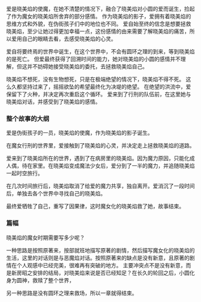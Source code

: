 爱是晓美焰的使魔，在她不清楚的情况下，融合了晓美焰对小圆的爱而诞生，捡起了作为魔女的晓美焰所舍弃的部分感情。
作为晓美焰的影子，爱拥有着晓美焰的思维方式和外貌，在伪街孩子们中的地位也不同。
爱自始至终的信念是想要拯救晓美焰，至少让她过得更加幸福一点，这份感情的由来需要了解晓美焰的痛苦，所以爱用自己的眼睛去看，去感受晓美焰的心灵。

爱自将要终焉的世界中诞生，在这个世界中，不会有圆环之理的到来，等到晓美焰的是死亡。
但爱最终获得了回溯时间的能力，她对晓美焰的小圆的感情并不理解，但这并不妨碍她接受晓美焰的委托，去拯救晓美焰自己。

晓美焰不想死，没有生物想死，只是在极端绝望的情况下，晓美焰不得不死。
这么久都坚持过来了，摇摇欲坠的希望最终化为决堤的绝望。
在绝望的洪流中，爱保留下了火种，并决定再次重启这个循环。
爱来到了行刑的队伍前，在这里她与晓美焰对话，并感受到了晓美焰的感情。

### 整个故事的大纲
爱是伪街孩子的一员，晓美焰的使魔，作为晓美焰的影子诞生。

在魔女行刑的世界里，爱接触到了晓美焰的心灵，并决定走上拯救晓美焰的道路。

爱来到了晓美焰所在的世界，遇到了在病房里的晓美焰。因为魔力原因，只能化成人偶，待在家里。在晓美焰变成魔法少女后，爱分到了一半的魔力，并追随晓美焰一起时空旅行。

在几次时间旅行后，晓美焰取消了给爱的魔力共享，独自离开。爱消沉了一段时间后，单独去各个世界中寻找自己的晓美焰。

最终爱牺牲了自己，重写了因果律，这时魔女化的晓美焰救了她，故事结束。

### 篇幅
晓美焰的魔女时期需要写多少呢？

一种思路是按照原著来，按部就班地描写原著的剧情，然后描写魔女化的晓美焰的生活，这里的对话则是与恶魔焰对话。按照原著来的缺点是没有新意，且原著的剧情在个人观感中已经完美，很难再有突破的地方。
主要冲突点不是没有新意，而是新房昭之安排的结局，对晓美焰来说是否已经知足？在长久的轮回之后，小圆化身为圆神，救赎了整个世界，

另一种思路是没有圆环之理来救场，所以一章就得结束。                                                                          